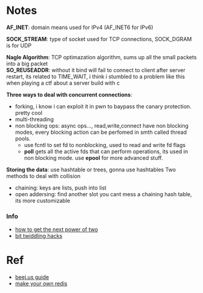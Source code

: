 # Notes

**AF_INET**: domain means used  for IPv4  (AF_INET6 for IPv6)   

**SOCK_STREAM**: type of socket used for TCP connections, SOCK_DGRAM is for UDP   

**Nagle Algorithm**: TCP optimazation algorithm, sums up all the small packets into a big packet   
**SO_REUSEADDR**: without it bind will fail to connect to client after server restart, its related to TIME_WAIT, i think i stumbled to a problem like this when playing a ctf about a server build with c    

**Three ways to deal with concurrent connections**:
- forking, i know i can exploit it in pwn to baypass the canary protection. pretty cool 
- multi-threading
- non blocking ops: async ops..., read,write,connect have non blocking modes, every blocking action can be perfomed in smth called thread pools. 
  - use fcntl to set fd to nonblocking, used to read and write fd flags 
  - **poll** gets all the active fds that can perform operations, its used in non blocking mode. use **epool** for more advanced stuff.

**Storing the data**: use hashtable or trees, gonna use hashtables
Two methods to deal with collision 
   - chaining: keys are lists, push into list
   - open addersing: find another slot
you cant mess a chaining hash table, its more customizable


### Info
- [how to get the next power of two](https://stackoverflow.com/questions/466204/rounding-up-to-next-power-of-2)
- [bit twiddling hacks](https://graphics.stanford.edu/%7Eseander/bithacks.html#RoundUpPowerOf2)

# Ref
- [beej.us guide](https://beej.us/guide/bgnet/html/split/)
- [make your own redis](https://build-your-own.org/redis/03_hello_cs)
